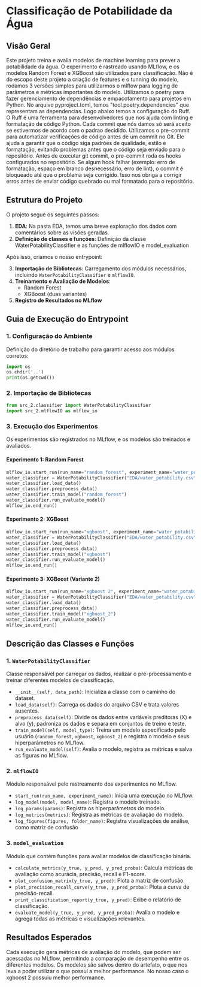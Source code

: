 # Classificação de Potabilidade da Água

## Visão Geral
Este projeto treina e avalia modelos de machine learning para prever a potabilidade da água. O experimento é rastreado usando MLflow, e os modelos Random Forest e XGBoost são utilizados para classificação.
Não é do escopo deste projeto a criação de features e o tunning do modelo, rodamos 3 versões simples para utilizarmos o mlflow para logging de parâmetros e métricas importantes do modelo.
Utilizamos o poetry para fazer gerenciamento de dependências e empacotamento para projetos em Python. No arquivo pyproject.toml, temos "tool.poetry.dependencies" que representam as dependencias. Logo abaixo temos a configuração do Ruff. O Ruff é uma ferramenta para desenvolvedores que nos ajuda com linting e formatação de código Python. Cada commit que nós damos só será aceito se estivermos de acordo com o padrao decidido.
Utilizamos o pre-commit para automatizar verificações de código antes de um commit no Git. Ele ajuda a garantir que o código siga padrões de qualidade, estilo e formatação, evitando problemas antes que o código seja enviado para o repositório.
Antes de executar git commit, o pre-commit roda os hooks configurados no repositório.
Se algum hook falhar (exemplo: erro de formatação, espaço em branco desnecessário, erro de lint), o commit é bloqueado até que o problema seja corrigido.
Isso nos obriga a corrigir erros antes de enviar código quebrado ou mal formatado para o repositório.

## Estrutura do Projeto
O projeto segue os seguintes passos:
1. **EDA**: Na pasta EDA, temos uma breve exploração dos dados com comentários sobre as visões geradas.
2. **Definição de classes e funções**: Definição da classe WaterPotabilityClassifier e as funções de mlflowIO e model_evaluation

Após isso, criamos o nosso entrypoint:

3. **Importação de Bibliotecas**: Carregamento dos módulos necessários, incluindo `WaterPotabilityClassifier` e `mlflowIO`.
4. **Treinamento e Avaliação de Modelos**:
   - Random Forest
   - XGBoost (duas variantes)
5. **Registro de Resultados no MLflow**

## Guia de Execução do Entrypoint
### 1. Configuração do Ambiente
Definição do diretório de trabalho para garantir acesso aos módulos corretos:
```python
import os
os.chdir('..')
print(os.getcwd())
```

### 2. Importação de Bibliotecas
```python
from src_2.classifier import WaterPotabilityClassifier
import src_2.mlflowIO as mlflow_io
```

### 3. Execução dos Experimentos
Os experimentos são registrados no MLflow, e os modelos são treinados e avaliados.

#### Experimento 1: Random Forest
```python
mlflow_io.start_run(run_name="random_forest", experiment_name="water_potability")
water_classifier = WaterPotabilityClassifier("EDA/water_potability.csv")
water_classifier.load_data()
water_classifier.preprocess_data()
water_classifier.train_model("random_forest")
water_classifier.run_evaluate_model()
mlflow_io.end_run()
```

#### Experimento 2: XGBoost
```python
mlflow_io.start_run(run_name="xgboost", experiment_name="water_potability")
water_classifier = WaterPotabilityClassifier("EDA/water_potability.csv")
water_classifier.load_data()
water_classifier.preprocess_data()
water_classifier.train_model("xgboost")
water_classifier.run_evaluate_model()
mlflow_io.end_run()
```

#### Experimento 3: XGBoost (Variante 2)
```python
mlflow_io.start_run(run_name="xgboost 2", experiment_name="water_potability")
water_classifier = WaterPotabilityClassifier("EDA/water_potability.csv")
water_classifier.load_data()
water_classifier.preprocess_data()
water_classifier.train_model("xgboost_2")
water_classifier.run_evaluate_model()
mlflow_io.end_run()
```

## Descrição das Classes e Funções
### 1. `WaterPotabilityClassifier`
Classe responsável por carregar os dados, realizar o pré-processamento e treinar diferentes modelos de classificação.

- `__init__(self, data_path)`: Inicializa a classe com o caminho do dataset.
- `load_data(self)`: Carrega os dados do arquivo CSV e trata valores ausentes.
- `preprocess_data(self)`: Divide os dados entre variáveis preditoras (X) e alvo (y), padroniza os dados e separa em conjuntos de treino e teste.
- `train_model(self, model_type)`: Treina um modelo especificado pelo usuário (`random_forest`, `xgboost`, `xgboost_2`) e registra o modelo e seus hiperparâmetros no MLflow.
- `run_evaluate_model(self)`: Avalia o modelo, registra as métricas e salva as figuras no MLflow.

### 2. `mlflowIO`
Módulo responsável pelo rastreamento dos experimentos no MLflow.
- `start_run(run_name, experiment_name)`: Inicia uma execução no MLflow.
- `log_model(model, model_name)`: Registra o modelo treinado.
- `log_params(params)`: Registra os hiperparâmetros do modelo.
- `log_metrics(metrics)`: Registra as métricas de avaliação do modelo.
- `log_figures(figures, folder_name)`: Registra visualizações de análise, como matriz de confusão

### 3. `model_evaluation`
Módulo que contém funções para avaliar modelos de classificação binária.
- `calculate_metrics(y_true, y_pred, y_pred_proba)`: Calcula métricas de avaliação como acurácia, precisão, recall e F1-score.
- `plot_confusion_matrix(y_true, y_pred)`: Plota a matriz de confusão.
- `plot_precision_recall_curve(y_true, y_pred_proba)`: Plota a curva de precisão-recall.
- `print_classification_report(y_true, y_pred)`: Exibe o relatório de classificação.
- `evaluate_model(y_true, y_pred, y_pred_proba)`: Avalia o modelo e agrega todas as métricas e visualizações relevantes.

## Resultados Esperados
Cada execução gera métricas de avaliação do modelo, que podem ser acessadas no MLflow, permitindo a comparação de desempenho entre os diferentes modelos. Os modelos são salvos dentro do artefato, o que nos leva a poder utilizar o que possui a melhor performance.
No nosso caso o xgboost 2 possuiu melhor performance.
